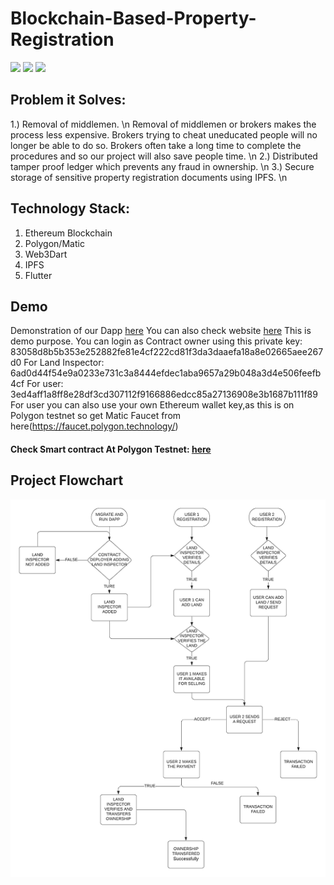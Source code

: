 # Blockchain-Based-Property-Registration

<a href="LICENSE"><img src="https://img.shields.io/static/v1?label=license&message=MIT&color=green"></a>
<img src="https://img.shields.io/badge/Ethereum-20232A?style=for-the-badge&logo=ethereum&logoColor=white">
<img src="https://img.shields.io/badge/Flutter-%2302569B.svg?style=for-the-badge&logo=Flutter&logoColor=white">

## Problem it Solves:
1.) Removal of middlemen. \n
Removal of middlemen or brokers makes the process less expensive. Brokers trying to cheat uneducated 
people will no longer be able to do so. Brokers often take a long time to complete the procedures and so
our project will also save people time. \n
2.) Distributed tamper proof ledger which prevents any fraud in ownership. \n
3.) Secure storage of sensitive property registration documents using IPFS. \n

## Technology Stack:
1. Ethereum Blockchain
2. Polygon/Matic
3. Web3Dart
4. IPFS
5. Flutter

## Demo
Demonstration of our Dapp [here](https://youtu.be/DgadxdjChTM)
You can also check website [here](https://saurabh-m-w.github.io/Blockchain-Based-Property-Registration/)
This is demo purpose. You can login as Contract owner using
this private key: 83058d8b5b353e252882fe81e4cf222cd81f3da3daaefa18a8e02665aee267d0
For Land Inspector: 6ad0d44f54e9a0233e731c3a8444efdec1aba9657a29b048a3d4e506feefb4cf
For user: 3ed4aff1a8ff8e28df3cd307112f9166886edcc85a27136908e3b1687b111f89
For user you can also use your own Ethereum wallet key,as this is on Polygon testnet so get Matic Faucet from here(https://faucet.polygon.technology/)

#### Check Smart contract At Polygon Testnet: [here](https://mumbai.polygonscan.com/address/0x5fa4972ab37701fa32907e79b46ddd436bd73b05)

## Project Flowchart
![Screenshot](screenshots/flowchart.png)